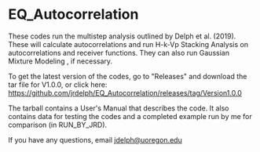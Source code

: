 # EQ_Autocorrelation

These codes run the multistep analysis outlined by Delph et al. (2019). These will calculate autocorrelations and run H-k-Vp Stacking Analysis on autocorrelations and receiver functions. They can also run Gaussian Mixture Modeling , if necessary.

To get the latest version of the codes, go to "Releases" and download the tar file for V1.0.0, or click here: https://github.com/jrdelph/EQ_Autocorrelation/releases/tag/Version1.0.0

The tarball contains a User's Manual that describes the code. It also contains data for testing the codes and a completed example run by me for comparison (in RUN_BY_JRD).

If you have any questions, email jdelph@uoregon.edu
